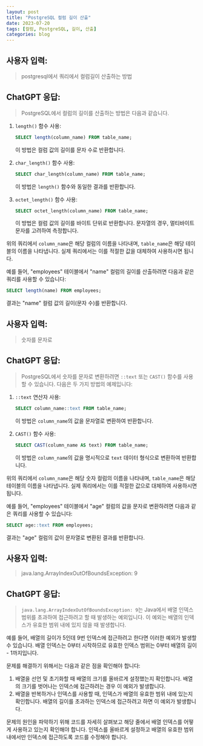 ```yaml
---
layout: post
title: "PostgreSQL 컬럼 길이 산출"
date: 2023-07-20
tags: [컬럼, PostgreSQL, 길이, 산출]
categories: blog
---
```


## 사용자 입력:
> postgresql에서 쿼리에서 컬럼길이 산출하는 방법

## ChatGPT 응답:
> PostgreSQL에서 컬럼의 길이를 산출하는 방법은 다음과 같습니다.

1. `length()` 함수 사용:
   ```sql
   SELECT length(column_name) FROM table_name;
   ```
   이 방법은 컬럼 값의 길이를 문자 수로 반환합니다.

2. `char_length()` 함수 사용:
   ```sql
   SELECT char_length(column_name) FROM table_name;
   ```
   이 방법은 `length()` 함수와 동일한 결과를 반환합니다.

3. `octet_length()` 함수 사용:
   ```sql
   SELECT octet_length(column_name) FROM table_name;
   ```
   이 방법은 컬럼 값의 길이를 바이트 단위로 반환합니다. 문자열의 경우, 멀티바이트 문자를 고려하여 측정합니다.

위의 쿼리에서 `column_name`은 해당 컬럼의 이름을 나타내며, `table_name`은 해당 테이블의 이름을 나타냅니다. 실제 쿼리에서는 이를 적절한 값을 대체하여 사용하시면 됩니다.

예를 들어, "employees" 테이블에서 "name" 컬럼의 길이를 산출하려면 다음과 같은 쿼리를 사용할 수 있습니다:

```sql
SELECT length(name) FROM employees;
```

결과는 "name" 컬럼 값의 길이(문자 수)를 반환합니다.

## 사용자 입력:
> 숫자를 문자로

## ChatGPT 응답:
> PostgreSQL에서 숫자를 문자로 변환하려면 `::text` 또는 `CAST()` 함수를 사용할 수 있습니다. 다음은 두 가지 방법의 예제입니다:

1. `::text` 연산자 사용:
   ```sql
   SELECT column_name::text FROM table_name;
   ```
   이 방법은 `column_name`의 값을 문자열로 변환하여 반환합니다.

2. `CAST()` 함수 사용:
   ```sql
   SELECT CAST(column_name AS text) FROM table_name;
   ```
   이 방법은 `column_name`의 값을 명시적으로 `text` 데이터 형식으로 변환하여 반환합니다.

위의 쿼리에서 `column_name`은 해당 숫자 컬럼의 이름을 나타내며, `table_name`은 해당 테이블의 이름을 나타냅니다. 실제 쿼리에서는 이를 적절한 값으로 대체하여 사용하시면 됩니다.

예를 들어, "employees" 테이블에서 "age" 컬럼의 값을 문자로 변환하려면 다음과 같은 쿼리를 사용할 수 있습니다:

```sql
SELECT age::text FROM employees;
```

결과는 "age" 컬럼의 값이 문자열로 변환된 결과를 반환합니다.

## 사용자 입력:
> java.lang.ArrayIndexOutOfBoundsException: 9

## ChatGPT 응답:
> `java.lang.ArrayIndexOutOfBoundsException: 9`는 Java에서 배열 인덱스 범위를 초과하여 접근하려고 할 때 발생하는 예외입니다. 이 예외는 배열의 인덱스가 유효한 범위 내에 있지 않을 때 발생합니다.

예를 들어, 배열의 길이가 5인데 9번 인덱스에 접근하려고 한다면 이러한 예외가 발생할 수 있습니다. 배열 인덱스는 0부터 시작하므로 유효한 인덱스 범위는 0부터 배열의 길이 - 1까지입니다.

문제를 해결하기 위해서는 다음과 같은 점을 확인해야 합니다:

1. 배열을 선언 및 초기화할 때 배열의 크기를 올바르게 설정했는지 확인합니다. 배열의 크기를 벗어나는 인덱스에 접근하려는 경우 이 예외가 발생합니다.
2. 배열을 반복하거나 인덱스를 사용할 때, 인덱스가 배열의 유효한 범위 내에 있는지 확인합니다. 배열의 길이를 초과하는 인덱스에 접근하려고 하면 이 예외가 발생합니다.

문제의 원인을 파악하기 위해 코드를 자세히 살펴보고 해당 줄에서 배열 인덱스를 어떻게 사용하고 있는지 확인해야 합니다. 인덱스를 올바르게 설정하고 배열의 유효한 범위 내에서만 인덱스에 접근하도록 코드를 수정해야 합니다.

